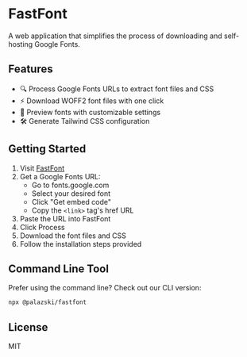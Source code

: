 # FastFont

A web application that simplifies the process of downloading and self-hosting Google Fonts.

## Features

- 🔍 Process Google Fonts URLs to extract font files and CSS
- ⚡ Download WOFF2 font files with one click
- 🎨 Preview fonts with customizable settings
- 🛠️ Generate Tailwind CSS configuration

## Getting Started

1. Visit [FastFont](https://fastfont.app)
2. Get a Google Fonts URL:
   - Go to fonts.google.com
   - Select your desired font
   - Click "Get embed code"
   - Copy the `<link>` tag's href URL
3. Paste the URL into FastFont
4. Click Process
5. Download the font files and CSS
6. Follow the installation steps provided

## Command Line Tool

Prefer using the command line? Check out our CLI version:

```bash
npx @palazski/fastfont
```

## License

MIT